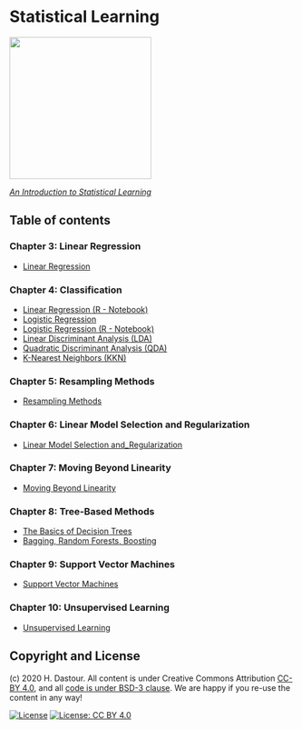 # Statistical Learning

<img src='https://media.springernature.com/w306/springer-static/cover-hires/book/978-1-4614-7138-7' height='250' align="center"/>

[*An Introduction to Statistical Learning*](https://link.springer.com/book/10.1007/978-1-4614-7138-7)

## Table of contents

### Chapter 3: Linear Regression
* [Linear Regression](Linear_Regression.ipynb)

### Chapter 4: Classification
* [Linear Regression (R - Notebook)](Linear_Regression_R.ipynb)
* [Logistic Regression](Logistic_Regression.ipynb)
* [Logistic Regression (R - Notebook)](Logistic_Regression_R.ipynb)
* [Linear Discriminant Analysis (LDA)](Linear_Discriminant_Analysis.ipynb)
* [Quadratic Discriminant Analysis (QDA)](Quadratic_Discriminant_Analysis.ipynb)
* [K-Nearest Neighbors (KKN)](K_Nearest_Neighbors.ipynb)

### Chapter 5: Resampling Methods
* [Resampling Methods](Resampling_Methods.ipynb)

### Chapter 6: Linear Model Selection and Regularization
* [Linear Model Selection and_Regularization](Linear_Model_Selection_and_Regularization.ipynb)

### Chapter 7: Moving Beyond Linearity
* [Moving Beyond Linearity](Moving_Beyond_Linearity.ipynb)

### Chapter 8: Tree-Based Methods
* [The Basics of Decision Trees](The_Basics_of_Decision_Trees.ipynb)
* [Bagging, Random Forests, Boosting](Bagging_Random_Forests_Boosting.ipynb)

### Chapter 9: Support Vector Machines
* [Support Vector Machines](Support_Vector_Machines.ipynb)

### Chapter 10: Unsupervised Learning
* [Unsupervised Learning](Unsupervised_Learning.ipynb)

## Copyright and License

(c) 2020 H. Dastour. All content is under Creative Commons Attribution [CC-BY 4.0](https://creativecommons.org/licenses/by/4.0/legalcode.txt), and all [code is under BSD-3 clause](https://github.com/engineersCode/EngComp/blob/master/LICENSE). We are happy if you re-use the content in any way!

[![License](https://img.shields.io/badge/License-BSD%203--Clause-blue.svg)](https://opensource.org/licenses/BSD-3-Clause) [![License: CC BY 4.0](https://img.shields.io/badge/License-CC%20BY%204.0-lightgrey.svg)](https://creativecommons.org/licenses/by/4.0/)